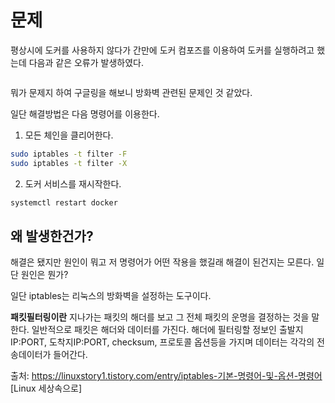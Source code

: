 # 문제 

평상시에 도커를 사용하지 않다가 간만에 도커 컴포즈를 이용하여 도커를 실행하려고 했는데 다음과 같은 오류가 발생하였다. 

```

```

뭐가 문제지 하여 구글링을 해보니 방화벽 관련된 문제인 것 같았다. 

일단 해결방법은 다음 명령어를 이용한다. 

1. 모든 체인을 클리어한다.

```bash
sudo iptables -t filter -F
sudo iptables -t filter -X
```

2. 도커 서비스를 재시작한다. 

```bash
systemctl restart docker
```

## 왜 발생한건가?

해결은 됐지만 원인이 뭐고 저 명령어가 어떤 작용을 했길래 해결이 된건지는 모른다. 일단 원인은 뭔가? 



일단 iptables는 리눅스의 방화벽을 설정하는 도구이다. 

**패킷필터링이란** 지나가는 패킷의 해더를 보고 그 전체 패킷의 운명을 결정하는 것을 말한다. 일반적으로 패킷은 해더와 데이터를 가진다.
해더에 필터링할 정보인 출발지IP:PORT, 도착지IP:PORT, checksum, 프로토콜 옵션등을 가지며 데이터는 각각의 전송데이터가 들어간다. 







출처: https://linuxstory1.tistory.com/entry/iptables-기본-명령어-및-옵션-명령어 [Linux 세상속으로]